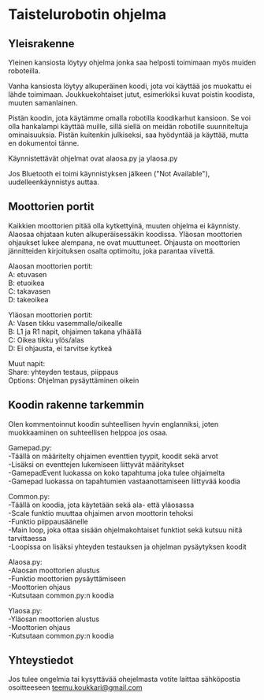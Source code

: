 # Taistelurobotin ohjelma

## Yleisrakenne

Yleinen kansiosta löytyy ohjelma jonka saa helposti toimimaan myös muiden roboteilla. 

Vanha kansiosta löytyy alkuperäinen koodi, jota voi käyttää jos muokattu ei lähde toimimaan. Joukkuekohtaiset jutut, esimerkiksi kuvat poistin koodista, muuten samanlainen.

Pistän koodin, jota käytämme omalla robotilla koodikarhut kansioon. Se voi olla hankalampi käyttää muille, sillä siellä on meidän robotille suunniteltuja ominaisuuksia. Pistän kuitenkin julkiseksi, saa hyödyntää ja käyttää, mutta en dokumentoi tänne.

Käynnistettävät ohjelmat ovat alaosa.py ja ylaosa.py

Jos Bluetooth ei toimi käynnistyksen jälkeen ("Not Available"), uudelleenkäynnistys auttaa.

## Moottorien portit

Kaikkien moottorien pitää olla kytkettyinä, muuten ohjelma ei käynnisty. Alaosaa ohjataan kuten alkuperäisessäkin koodissa. Yläosan moottorien ohjaukset lukee alempana, ne ovat muuttuneet. Ohjausta on moottorien jännitteiden kirjoituksen osalta optimoitu, joka parantaa viivettä.

Alaosan moottorien portit:  
A: etuvasen  
B: etuoikea  
C: takavasen  
D: takeoikea  

Yläosan moottorien portit:  
A: Vasen tikku vasemmalle/oikealle  
B: L1 ja R1 napit, ohjaimen takana ylhäällä  
C: Oikea tikku ylös/alas  
D: Ei ohjausta, ei tarvitse kytkeä  

Muut napit:  
Share: yhteyden testaus, piippaus  
Options: Ohjelman pysäyttäminen oikein  

## Koodin rakenne tarkemmin

Olen kommentoinnut koodin suhteellisen hyvin englanniksi, joten muokkaaminen on suhteellisen helppoa jos osaa.

Gamepad.py:  
-Täällä on määritelty ohjaimen eventtien tyypit, koodit sekä arvot  
-Lisäksi on eventtejen lukemiseen liittyvät määritykset  
-GamepadEvent luokassa on koko tapahtuma joka tulee ohjaimelta  
-Gamepad luokassa on tapahtumien vastaanottamiseen liittyvää koodia  

Common.py:  
-Täällä on koodia, jota käytetään sekä ala- että yläosassa  
-Scale funktio muuttaa ohjaimen arvon moottorin tehoksi  
-Funktio piippausäänelle  
-Main loop, joka ottaa sisään ohjelmakohtaiset funktiot sekä kutsuu niitä tarvittaessa  
-Loopissa on lisäksi yhteyden testauksen ja ohjelman pysäytyksen koodit  

Alaosa.py:  
-Alaosan moottorien alustus  
-Funktio moottorien pysäyttämiseen  
-Moottorien ohjaus  
-Kutsutaan common.py:n koodia  

Ylaosa.py:  
-Yläosan moottorien alustus  
-Moottorien ohjaus  
-Kutsutaan common.py:n koodia  

## Yhteystiedot
Jos tulee ongelmia tai kysyttävää ohejelmasta votite laittaa sähköpostia osoitteeseen teemu.koukkari@gmail.com